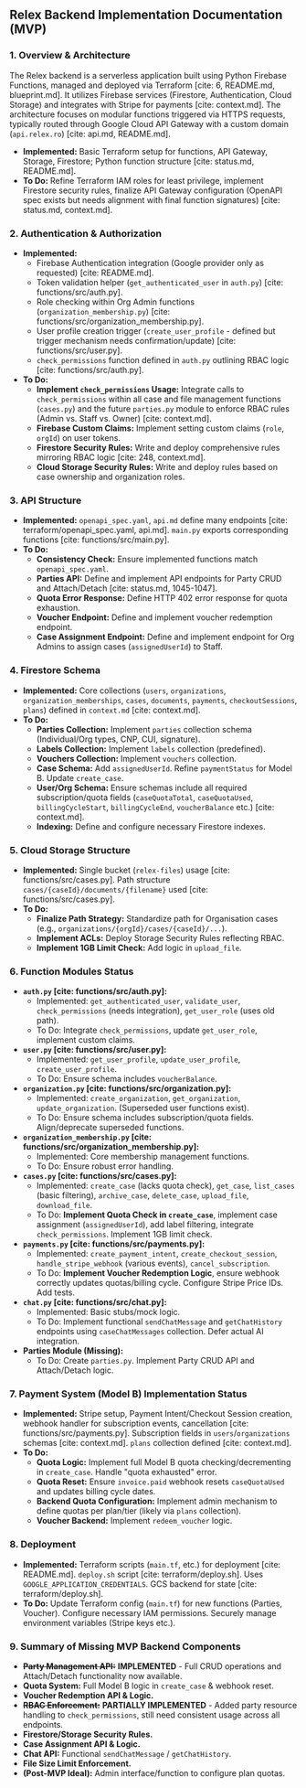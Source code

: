 ## Relex Backend Implementation Documentation (MVP)

### 1. Overview & Architecture

The Relex backend is a serverless application built using Python Firebase Functions, managed and deployed via Terraform [cite: 6, README.md, blueprint.md]. It utilizes Firebase services (Firestore, Authentication, Cloud Storage) and integrates with Stripe for payments [cite: context.md]. The architecture focuses on modular functions triggered via HTTPS requests, typically routed through Google Cloud API Gateway with a custom domain (`api.relex.ro`) [cite: api.md, README.md].

* **Implemented:** Basic Terraform setup for functions, API Gateway, Storage, Firestore; Python function structure [cite: status.md, README.md].
* **To Do:** Refine Terraform IAM roles for least privilege, implement Firestore security rules, finalize API Gateway configuration (OpenAPI spec exists but needs alignment with final function signatures) [cite: status.md, context.md].

### 2. Authentication & Authorization

* **Implemented:**
    * Firebase Authentication integration (Google provider only as requested) [cite: README.md].
    * Token validation helper (`get_authenticated_user` in `auth.py`) [cite: functions/src/auth.py].
    * Role checking within Org Admin functions (`organization_membership.py`) [cite: functions/src/organization_membership.py].
    * User profile creation trigger (`create_user_profile` - defined but trigger mechanism needs confirmation/update) [cite: functions/src/user.py].
    * `check_permissions` function defined in `auth.py` outlining RBAC logic [cite: functions/src/auth.py].
* **To Do:**
    * **Implement `check_permissions` Usage:** Integrate calls to `check_permissions` within all case and file management functions (`cases.py`) and the future `parties.py` module to enforce RBAC rules (Admin vs. Staff vs. Owner) [cite: context.md].
    * **Firebase Custom Claims:** Implement setting custom claims (`role`, `orgId`) on user tokens.
    * **Firestore Security Rules:** Write and deploy comprehensive rules mirroring RBAC logic [cite: 248, context.md].
    * **Cloud Storage Security Rules:** Write and deploy rules based on case ownership and organization roles.

### 3. API Structure

* **Implemented:** `openapi_spec.yaml`, `api.md` define many endpoints [cite: terraform/openapi_spec.yaml, api.md]. `main.py` exports corresponding functions [cite: functions/src/main.py].
* **To Do:**
    * **Consistency Check:** Ensure implemented functions match `openapi_spec.yaml`.
    * **Parties API:** Define and implement API endpoints for Party CRUD and Attach/Detach [cite: status.md, 1045-1047].
    * **Quota Error Response:** Define HTTP 402 error response for quota exhaustion.
    * **Voucher Endpoint:** Define and implement voucher redemption endpoint.
    * **Case Assignment Endpoint:** Define and implement endpoint for Org Admins to assign cases (`assignedUserId`) to Staff.

### 4. Firestore Schema

* **Implemented:** Core collections (`users`, `organizations`, `organization_memberships`, `cases`, `documents`, `payments`, `checkoutSessions`, `plans`) defined in `context.md` [cite: context.md].
* **To Do:**
    * **Parties Collection:** Implement `parties` collection schema (Individual/Org types, CNP, CUI, signature).
    * **Labels Collection:** Implement `labels` collection (predefined).
    * **Vouchers Collection:** Implement `vouchers` collection.
    * **Case Schema:** Add `assignedUserId`. Refine `paymentStatus` for Model B. Update `create_case`.
    * **User/Org Schema:** Ensure schemas include all required subscription/quota fields (`caseQuotaTotal`, `caseQuotaUsed`, `billingCycleStart`, `billingCycleEnd`, `voucherBalance` etc.) [cite: context.md].
    * **Indexing:** Define and configure necessary Firestore indexes.

### 5. Cloud Storage Structure

* **Implemented:** Single bucket (`relex-files`) usage [cite: functions/src/cases.py]. Path structure `cases/{caseId}/documents/{filename}` used [cite: functions/src/cases.py].
* **To Do:**
    * **Finalize Path Strategy:** Standardize path for Organisation cases (e.g., `organizations/{orgId}/cases/{caseId}/...`).
    * **Implement ACLs:** Deploy Storage Security Rules reflecting RBAC.
    * **Implement 1GB Limit Check:** Add logic in `upload_file`.

### 6. Function Modules Status

* **`auth.py` [cite: functions/src/auth.py]:**
    * Implemented: `get_authenticated_user`, `validate_user`, `check_permissions` (needs integration), `get_user_role` (uses old path).
    * To Do: Integrate `check_permissions`, update `get_user_role`, implement custom claims.
* **`user.py` [cite: functions/src/user.py]:**
    * Implemented: `get_user_profile`, `update_user_profile`, `create_user_profile`.
    * To Do: Ensure schema includes `voucherBalance`.
* **`organization.py` [cite: functions/src/organization.py]:**
    * Implemented: `create_organization`, `get_organization`, `update_organization`. (Superseded user functions exist).
    * To Do: Ensure schema includes subscription/quota fields. Align/deprecate superseded functions.
* **`organization_membership.py` [cite: functions/src/organization_membership.py]:**
    * Implemented: Core membership management functions.
    * To Do: Ensure robust error handling.
* **`cases.py` [cite: functions/src/cases.py]:**
    * Implemented: `create_case` (lacks quota check), `get_case`, `list_cases` (basic filtering), `archive_case`, `delete_case`, `upload_file`, `download_file`.
    * To Do: **Implement Quota Check in `create_case`**, implement case assignment (`assignedUserId`), add label filtering, integrate `check_permissions`. Implement 1GB limit check.
* **`payments.py` [cite: functions/src/payments.py]:**
    * Implemented: `create_payment_intent`, `create_checkout_session`, `handle_stripe_webhook` (various events), `cancel_subscription`.
    * To Do: **Implement Voucher Redemption Logic**, ensure webhook correctly updates quotas/billing cycle. Configure Stripe Price IDs. Add tests.
* **`chat.py` [cite: functions/src/chat.py]:**
    * Implemented: Basic stubs/mock logic.
    * To Do: Implement functional `sendChatMessage` and `getChatHistory` endpoints using `caseChatMessages` collection. Defer actual AI integration.
* **Parties Module (Missing):**
    * To Do: Create `parties.py`. Implement Party CRUD API and Attach/Detach logic.

### 7. Payment System (Model B) Implementation Status

* **Implemented:** Stripe setup, Payment Intent/Checkout Session creation, webhook handler for subscription events, cancellation [cite: functions/src/payments.py]. Subscription fields in `users`/`organizations` schemas [cite: context.md]. `plans` collection defined [cite: context.md].
* **To Do:**
    * **Quota Logic:** Implement full Model B quota checking/decrementing in `create_case`. Handle "quota exhausted" error.
    * **Quota Reset:** Ensure `invoice.paid` webhook resets `caseQuotaUsed` and updates billing cycle dates.
    * **Backend Quota Configuration:** Implement admin mechanism to define quotas per plan/tier (likely via `plans` collection).
    * **Voucher Backend:** Implement `redeem_voucher` logic.

### 8. Deployment

* **Implemented:** Terraform scripts (`main.tf`, etc.) for deployment [cite: README.md]. `deploy.sh` script [cite: terraform/deploy.sh]. Uses `GOOGLE_APPLICATION_CREDENTIALS`. GCS backend for state [cite: terraform/deploy.sh].
* **To Do:** Update Terraform config (`main.tf`) for new functions (Parties, Voucher). Configure necessary IAM permissions. Securely manage environment variables (Stripe keys etc.).

### 9. Summary of Missing MVP Backend Components

* ~~**Party Management API:**~~ **IMPLEMENTED** - Full CRUD operations and Attach/Detach functionality now available.
* **Quota System:** Full Model B logic in `create_case` & webhook reset.
* **Voucher Redemption API & Logic.**
* ~~**RBAC Enforcement:**~~ **PARTIALLY IMPLEMENTED** - Added party resource handling to `check_permissions`, still need consistent usage across all endpoints.
* **Firestore/Storage Security Rules.**
* **Case Assignment API & Logic.**
* **Chat API:** Functional `sendChatMessage` / `getChatHistory`.
* **File Size Limit Enforcement.**
* **(Post-MVP Ideal):** Admin interface/function to configure plan quotas.